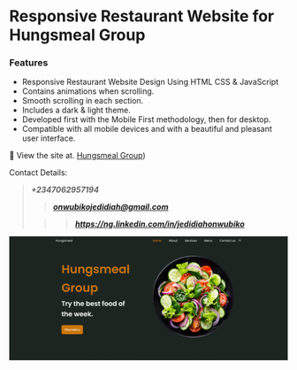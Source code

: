 # Responsive Restaurant Website for Hungsmeal Group

### Features

- Responsive Restaurant Website Design Using HTML CSS & JavaScript
- Contains animations when scrolling.
- Smooth scrolling in each section.
- Includes a dark & light theme.
- Developed first with the Mobile First methodology, then for desktop.
- Compatible with all mobile devices and with a beautiful and pleasant user interface.

💙 View the site at. [Hungsmeal Group](https://jedidiah-solomon.github.io/Hungsmeal-Resturant-Website--Solomon/))

Contact Details: 
> ***+2347062957194*** 
> 
>> ***onwubikojedidiah@gmail.com***
>
>>> ***https://ng.linkedin.com/in/jedidiahonwubiko***

![preview img](/preview.png)
